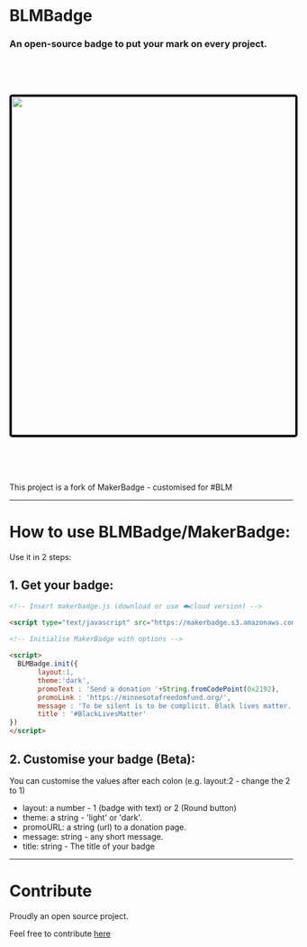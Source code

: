 # BLMBadge
### An open-source badge to put your mark on every project.

<img src="https://ucarecdn.com/17cf0e47-7c5f-4559-972b-d2448aee1768/image.png" width="600" style="
    margin: 5rem auto;
    display: block;
    border: 4px solid black;
    border-radius: 5px;"/>
    
This project is a fork of MakerBadge - customised for #BLM

---

# How to use BLMBadge/MakerBadge:
Use it in 2 steps:

## 1. Get your badge:

```html
<!-- Insert makerbadge.js (download or use ☁️cloud version) -->

<script type="text/javascript" src="https://makerbadge.s3.amazonaws.com/blmbadge.js"></script>

<!-- Initialise MakerBadge with options -->
    
<script>
  BLMBadge.init({
       layout:1, 
       theme:'dark', 
       promoText : 'Send a donation '+String.fromCodePoint(0x2192),
       promoLink : 'https://minnesotafreedomfund.org/',
       message : 'To be silent is to be complicit. Black lives matter.',
       title : '#BlackLivesMatter'
})
</script>
```

## 2. Customise your badge (Beta):

You can customise the values after each colon (e.g. layout:2 - change the 2 to 1)

* layout: a number - 1 (badge with text) or 2 (Round button)
* theme: a string - 'light' or 'dark'.
* promoURL: a string (url) to a donation page.
* message: string - any short message.
* title: string - The title of your badge

---

# Contribute

Proudly an open source project.

Feel free to contribute <a target="_blank" href="https://github.com/chriskonings/maker-badge">here</a>
